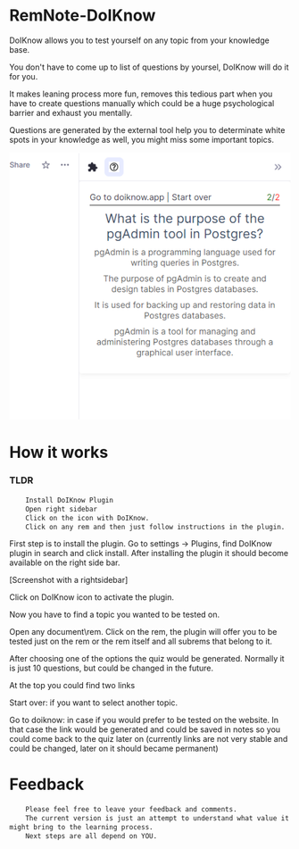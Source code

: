 # RemNote-DoIKnow

DoIKnow allows you to test yourself on any topic from your knowledge base.

You don't have to come up to list of questions by yoursel, DoIKnow will do it for you. 

It makes leaning process more fun, removes this tedious part when you have to create questions manually which could be a huge psychological barrier and exhaust you mentally.

Questions are generated by the external tool help you to determinate white spots in your knowledge as well, you might miss some important topics.


![Demo](images/Example1.png)

# How it works

### TLDR
        Install DoIKnow Plugin
        Open right sidebar
        Click on the icon with DoIKnow. 
        Click on any rem and then just follow instructions in the plugin.


First step is to install the plugin. Go to settings -> Plugins, find DoIKnow plugin in search and click install.
After installing the plugin it should become available on the right side bar.

[Screenshot with a rightsidebar]

Click on DoIKnow icon to activate the plugin.


Now you have to find a topic you wanted to be tested on.

Open any document\rem. Click on the rem, the plugin will offer you to be tested just on the rem or the rem itself and all subrems that belong to it.

After choosing one of the options the quiz would be generated. Normally it is just 10 questions, but could be changed in the future.

At the top you could find two links

Start over: if you want to select another topic.

Go to doiknow: in case if you would prefer to be tested on the website. 
In that case the link would be generated and could be saved in notes so you could come back to the quiz later on 
(currently links are not very stable and could be changed, later on it should became permanent)

# Feedback 
        Please feel free to leave your feedback and comments. 
        The current version is just an attempt to understand what value it might bring to the learning process.
        Next steps are all depend on YOU.


